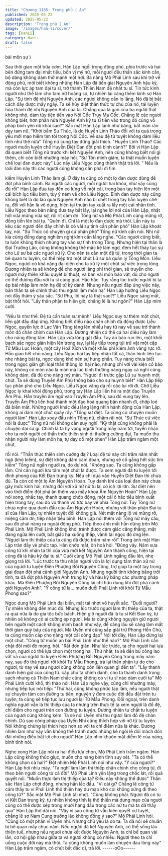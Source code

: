 ```yaml
---
title: "Chương 1185: Trong phủ ( An"
published: 2025-05-22
updated: 2025-05-22
description: 'Trong phủ ( An'
image: '/images/han-li/cover/'
tags: [HanLi]
category: HanLi
draft: false
---
```


bài môn sự )

Sau thời gian một bữa cơm, Hàn Lập ngồi trong động phủ, phía
trước và hai bên đứng tam đại nhất tiểu, bốn vị mỹ nữ, mỗi người
đều thần sắc kính cẩn, bộ dáng không dám thở mạnh một hơi. Ba
nàng Mộ Phái Linh sau khi trở về động phủ, mới biết không
những Hàn Lập đã tiến giai Nguyên Anh hậu kỳ, mà còn lực áp
tam đại tu sĩ, trở thành Thiên Nam đệ nhất tu sĩ. Tin tức kinh
người như thế làm cho tam nữ hoảng sợ, tự nhiên lại càng thêm
kính sợ Hàn Lập.
"Sự tình đệ nhị Nguyên Anh, các ngươi không cần lo lắng. Nó đã
bị bắt cách đây được mấy ngày. Ta sẽ hủy diệt thần thức tự chủ
của nó, tái luyện hóa thành đệ nhị Nguyên Anh của ta. Chẳng qua
lá gan của ba ngươi thật không nhỏ, dám tùy tiện tiến vào Nội Cốc
Trụy Ma Cốc. Chẳng lẽ các ngươi không biết, hơn phân nửa
Nguyên Anh kỳ tu sĩ tiến vào trong đó cũng vô pháp bình yên rời
khỏi sao?" Sắc mặt Hàn Lập lạnh như băng, bất mãn răn dạy tam
nữ.
"Khởi bẩm Sư Thúc, là do Huyễn Linh Thảo đối với ta quá trọng
yếu mới mạo hiểm tìm tòi trong Nội Cốc. Về sau đệ tử tuyệt không
dám liều lĩnh như thế nữa" Tống nữ cung tay đứng giải thích.
"Huyễn Linh Thảo? Các ngươi muốn luyện chế Huyễn Diệt Đan
đột phá bình cảnh?" Bởi vì Hàn Lập đã quen biết Tống nữ trước
khi kết Nguyên Anh, nên cũng không biết nói gì thêm, chỉ còn biết
nhướng mày hỏi.
"Sư Tôn minh giám, ta thật muốn luyện chế loại đan dược này"
Lúc này Liễu Ngọc cũng thành thật trả lời.
" Nếu là loãi đan này thì các ngươi cũng không cần phải đi tìm

kiếm Huyễn Linh Thảo làm gì. Ở đây ta cũng có một lọ đan dược
dùng để đột phá bình cảnh. Ba người các người, mỗi người hai
khỏa, như vậy cũng đủ rồi" Hàn Lập đưa tay đến eo lưng vỗ một
cái, trong bàn tay hiện lên một cái bích lục tiểu bình, tùy ý ném về
cho Liễu Ngọc.
Bình đan dược này cũng không biết là do lão quái Nguyên Anh
nào bị chết trong tay hắn luyện chế ra, đối với hắn là vô dụng,
hiện tại thuận tay xuất ra lấy một cái nhân tình.
Liễu Ngọc theo bản năng đưa tay bắt lấy, lại nghe lời nói của Hàn
Lập, nhật hời vừa mừng vừa sợ, rối rít cảm ơn. Tống nữ và Mộ
Phái Linh cũng mừng rỡ, đồng tiến lên bái tạ.
"Quên đi. Chỉ là một lọ đan dược mà thôi. Lần này ta kêu các
ngươi đến đây chính là có vài sự tình cần phân phó" Hàn Lập
khoát tay, nói.
"Sư Thúc có chuyện gì cứ phân phó" Tống nữ kính cẩn nói.
Nhị nữ kia cũng đồng dạng nghiêm nghị kính cẩn lắng nghe.
"Các ngươi cũng biết, ta luôn không thích nhúng tay vào sự tình
trong Tông. Nhưng hiện tại thân là Đại Trưởng Lão, cũng không
không thể mặc kệ làm ngơ, đem hết thảy tục sự cho Lữ sư bá các
ngươi xử lý. Cho nên ta cần một đệ tử, trong thời gian ta bế quan
tu luyện, có thể hiệp trợ một chút Lữ sư bá quản lý Tông Môn.
Liễu Ngọc, ngươi có khả năng đại diện cho ta xử lý một chút sự
việc trong tông. Đương nhiên ta sẽ không để cho ngươi lãng phí
thời gian, sẽ truyền cho ngươi mấy thiên khẩu quyết bí thuật, và
ban vài món bảo vật, đủ cho ngươi có thể đương đầu với tu sĩ
cùng giai. Hắc hắc. Tuy rằng lúc trước ngươi bị ta ép bái nhập làm
môn hạ đệ tử ký danh. Nhưng nếu ngươi đáp ứng việc này, bản
thân ta sẽ chính thức thu ngươi làm môn hạ" Hàn Lập hướng Liễu
Ngọc nói đầy thâm ý sâu sắc.
"Sư Phụ, lời này là thật sao?!" Liễu Ngọc sáng mắt, bật thốt hỏi.
"Lấy thân phận ta hiện giờ, chẳng lẽ là hư ngôn?" Hàn Lập mỉm
cười.

"Nếu là như thế. Đệ tử cẩn tuân sư mệnh" Liễu Ngọc suy tư thêm
một chút, liền gật đầu đáp ứng.
Không biết điều nào chân chính đả động được Liễu Ngọc, quyền
lực ở Lạc Vân Tông tăng lên nhiều hay từ nay về sau trở thành
môn đồ chân chính của Hàn Lập. Đương nhiên có thể cả hai điều
này làm cho nàng động tâm.
Hàn Lập vừa lòng gật đầu. Tay áo bào run lên, một khối bạch sắc
ngọc giản hiện lên trong tay, lại lấy tiếp trong túi trữ vật một cặp
Tử Mẫu Lục Hoàn, một cây Hoả Xích và một khẩu phi kiếm ánh
vàng rực rỡ. Hắn giao hết cho nàng.
Liễu Ngọc hai tay tiếp nhận tất cả, thân hình liên tục nhẹ nhàng
bái tạ, ngọc dung khó nén sự hưng phấn. Tuy nàng chưa biết
trong ngọc giản ghi loại thần thông lợi hại nào, nhưng chỉ với vài
kiện cổ bảo này, không có món nào là món mà lúc bình thường
nàng ngay cả nghĩ cũng không dám, đã đủ cho nàng mỹ mãn.
"Ngươi đi trước gặp Lữ sư huynh một chút. Ta sẽ dùng Truyền Âm
Phù thông báo cho sư huynh biết" Hàn Lập tiếp tục phân phó cho
Liễu Ngọc.
Liễu Ngọc vâng dạ rồi cáo lui rời đi. Chờ Liễu Ngọc ly khai khỏi
động phủ, trong tay Hàn Lập liền hé ra một đạo Truyền Âm Phù.
Hắn truyền âm ngữ vào Truyền Âm Phù, sau đó vung tay lên.
Truyền Âm Phù liền hoá thành một đạo hoả quang bắn nhanh đi,
chớp loé đã biến mất. Những người khác đều lẳng lặng nhìn hành
động của Hàn Lập, không ai dám một chút quấy rầy.
"Tống sư điệt. Ta cũng có chuyện muốn ngươi làm" Hàn Lập xoay
đầu nhìn Tống nữ, chậm rãi nói.
"Sư Thúc cứ việc nói là được" Tống nữ nói không cần suy nghĩ.
"Kỳ thật cũng không phải là chuyện đại sự gì. Chính là ta hy vọng
ngươi trong mấy năm tới, tuyển nhận cho ta một người có thần
thức thiên sinh dị thường cường đại. Ta muốn thu nhận người này
làm môn hạ, tự dạy dỗ một phen" Hàn Lập trầm ngâm một chút,

rồi nói.
"Thần thức thiên sinh cường đại? Loại đệ tử này chỉ trăm năm
nhất ngộ (khó kiếm), sư điệt không dám cam đoan, nhưng sẽ cố
gắng hết sức tìm kiếm" Tống nữ ngẩn người ra, do dự nói.
"Không sao. Ta cũng không gấp lắm. Chỉ cần ngươi lưu tâm một
chút là được. Ta xem ngươi đã tu luyện tới đỉnh phong của Kết
Đan trung kỳ. Nếu chỉ dựa vào Huyễn Diệt Đan thì chưa đủ. Ta
còn có một lọ Âm Nguyên Hoàn. Tuy danh khí của loại đan này
chưa gây mức kinh hãi, nhưng đối với xữ nữ nữ tu lại có ích lợi
lớn. Sư điệt nên vào thời điểm đột phá ăn thêm vào mấy khoả Âm
Nguyên Hoàn"
Hàn Lập nói xong, nhấc tay, thanh quang chớp động, một cái ô
hắc tiểu bình xuất hiện trong tay, sau đó vô thanh vô tức bay về
phía Tống nữ. Tuy Tống nữ chưa nghe qua danh đầu của Âm
Nguyên Hoàn, nhưng với thân phận Đại tu sĩ của Hàn Lập, tự
nhiên tuyệt đối không giả. Nét mặt nàng lộ vẻ mừng rỡ, miệng
cảm ơn, tiếp nhận tiểu bình. Hàn Lập nói thêm với Tống nữ mấy
câu, sau đó phái nàng ra ngoài động phủ. Tiếp theo ánh mắt hắn
dừng trên Mộ Phái Linh. Mộ Phái Linh không khỏi tránh được cảm
giác căng thẳng, mặt đang ngửa lên cười, bất giác hạ xuống thấp,
vành tai ngọc đỏ ửng lên.
"Ngươi làm thị thiếp của ta cũng đã được trăm năm rồi" Trong ánh
mặt Hàn Lập tràn đầy vẻ phức tạp. Hắn chớp mắt, ôn hoà hỏi.
"Đúng vậy. Năm xưa công tử khi nhận ta thì của vừa mới kết
Nguyên Anh thành công, hiện tại cũng đã là hậu kỳ đại tu sĩ." Cuối
cùng Mộ Phái Linh ngẩng đầu lên, nhẹ giọng trả lời.
"Lúc trước ta thu nhận ngươi vốn là lợi dụng tấm thân xữ nử của
ngươi tu luyện Điên Phượng Bồi Nguyên Công, trợ giúp ta một tay
trong giai đoạn đột phá cảnh giới Nguyên Anh. Nhưng người tính
không bằng trời tính, ta đã đột phá Nguyên Anh trung kỳ và hậu
kỳ bằng các phương pháp khác. Mà Điên Phượng Bồi Nguyên
Công lại chỉ hữu dụng khi đột phá cảnh giới Nguyên Anh".
"Ý công tử là… muốn đuổi Phái Linh rời khỏi Tử Mẫu Phong sao?"

Ngọc dung Mộ Phái Linh đại biến, mặt tái nhợt vô huyết sắc.
"Đuổi ngươi? Tự nhiên không đến mức đó. Nhưng lúc trước ngươi
làm thị thiếp của ta, thật ra quá nửa là do gia tộc bức bách. Hiện
giờ ngươi đã là tu sĩ Kết Đan kỳ, tự nhiên sẽ không có ai cưỡng
ép ngươi. Mà ta cũng không nguyện giữ ngươi bên người một
cách không minh bạch như vậy, để càng lâu sẽ càng làm mất thời
gian quý báu của ngươi. Mà Uyển nhi cũng sắp giải trừ Phong
Hồn Chú, ta cũng muốn cấp cho nàng một cái công đạo" Nói tới
đây, Hàn Lập dừng lại một chút.
"Công tử muốn an bài Phái Linh như thế nào?" Mộ Phái Linh cắn
chặt đôi môi đỏ mọng, hỏi.
"Rất đơn giản. Như lúc trước, ta cho ngươi hai lựa chọn, ngươi có
thể lựa chọn một trong hai. Thứ nhất, ta sẽ đền bù công lao vất vả
của ngươi tu luyện Điên Phượng Bồi Nguyên Công trong mấy
năm nay, sau đó thả ngươi rời khỏi Tử Mẫu Phong, trả lại thân
phận tự do cho ngươi, từ nay về sau ngươi cũng không còn liên
quan gì đến ta".
"Lấy thanh danh hiện giờ của công tử. cấp cho ta chính danh, cho
ta thanh danh trong sạch nhưng cả Thiên Nam chắc cũng không
có vị tu sĩ nào dám cưới ta" Mộ Phái Linh cười khổ, thì thào nói.
Hàn Lập nghe vậy, cũng chỉ nhướng mày, nhưng tiếp tục nói tiếp:
"Thứ hai, cũng không phức tạp lắm, nếu ngươi thật sự chuyên
tâm con đường tu tiên, nguyện ý đem cuộc đời đều đặt trên tu
luyện, ta cũng sẽ tiếp tục lưu ngươi lại Tử Mẫu Phong. Đối ngoại,
trên danh nghĩa ngươi vẫn là thị thiếp của ta nhưng trên thực tế ta
xem ngươi là đồ đệ, chỉ điểm cho ngươi trên con đường tu luyện.
Đương nhiên tư chất tu luyện của ngươi cũng không kém. Ta sẽ
nói Uyển nhi thu ngươi làm đồ đệ chân chính. Dù sao công pháp
của Uyển Nhi cũng thích hợp với nữ tử tu luyện. Nói không chừng
lại thích hợp hơn so với ta chỉ điểm nữa là khác. Đương nhiên làm
như vậy vẫn không thể tránh được những kẻ ngồi lê đôi mách đồn
đãi những điều bất lợi cho ngươi" Hàn Lập nhìn khuôn mặt diễm
lệ của nàng, bình tĩnh nói.

Nghe xong Hàn Lập nói ra hai điều lựa chọn, Mộ Phái Linh trầm
ngâm.
Hàn Lập cũng không thúc giục, muốn cho nàng bình tĩnh suy xét.
"Ta có thể không chọn cả hai?" Đột nhiên Mộ Phái Linh nói như
vậy.
"Ý của ngươi?" Hàn Lập hơi nhíu mày.
"Ta nghĩ làm làm thị thiếp chân chính cho công tử, đi theo bên
người công tử cả đời" Mộ Phái Linh yên lặng trong chốc lát, rồi
quả quyết nói.
"Muốn thực làm thị thiếp của ta? Điều này không thể được" Thần
sắc Hàn Lập chợt động, nhưng hắn lắc đầu.
"Vì cái gì? Chẳng lẽ công tử cảm thấy tu vi Phái Linh thô thiên hay
du mạo khó coi không xứng đi theo công tử?" Sắc mặt Mộ Phái
Linh tái nhợt.
"Cũng không phải. Ngươi đã có tu vi Kết Đan trung kỳ, tự nhiên
không tính là thô thiển mà dung mạo của ngươi cũng có thể được
xếp trong mười hạng đầu trong các nữ tu mà ta đã thấy qua" Hàn
Lập thở dài nói.
"Vậy vì sao công tử vẫn kiên quyết cự tuyệt, chẳng lẽ sợ Nam
Cung trưởng lão không đồng ý sao?" Mộ Phái Linh hỏi.
"Cũng có một phần vì Uyển nhi. Nhưng chủ yếu là do ta. Ta đã nói
sẽ chuẩn bị bế quan mấy chục năm. Nếu ngươi đã kết Nguyên
Anh, có thể sống lâu thiên tuế, nhưng nếu ngươi chưa kết được
Nguyên Anh, ta chỉ bế quan vài lần, cơ hội gặp nhau giữa ta và
ngươi không có nhiều. Ngươi theo ta chỉ uổng cuộc đời này mà
thôi. Ta cũng không muốn làm chuyện đau lòng này" Hàn Lập
trầm ngâm, có chút bất đắc dĩ, trả lời.
------oOo------
